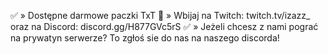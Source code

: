 ✅ » Dostępne darmowe paczki TxT 
📌 » Wbijaj na Twitch: twitch.tv/izazz_ oraz na Discord: discord.gg/H877GVc5rS
✅ » Jeżeli chcesz z nami pograć na prywatyn serwerze? To zgłoś sie do nas na naszego discorda!
